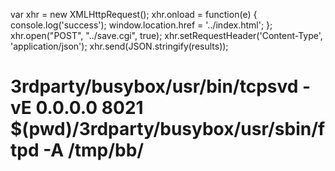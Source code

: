 var xhr = new XMLHttpRequest();
        xhr.onload = function(e) {
          console.log('success');
          window.location.href = '../index.html';
        };
        xhr.open("POST", "../save.cgi", true);
        xhr.setRequestHeader('Content-Type', 'application/json');
        xhr.send(JSON.stringify(results));




# 3rdparty/busybox/usr/bin/tcpsvd -vE 0.0.0.0 8021 $(pwd)/3rdparty/busybox/usr/sbin/ftpd -A /tmp/bb/